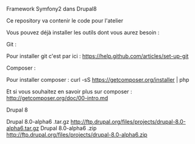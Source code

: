 Framework Symfony2 dans Drupal8

Ce repository va contenir le code pour l'atelier

Vous pouvez déjà installer les outils dont vous aurez besoin :


Git :

Pour installer git c'est par ici : https://help.github.com/articles/set-up-git


Composer :

Pour installer composer : curl -sS https://getcomposer.org/installer | php

Et si vous souhaitez en savoir plus sur composer : http://getcomposer.org/doc/00-intro.md

Drupal 8

Drupal 8.0-alpha6 .tar.gz http://ftp.drupal.org/files/projects/drupal-8.0-alpha6.tar.gz
Drupal 8.0-alpha6 .zip http://ftp.drupal.org/files/projects/drupal-8.0-alpha6.zip
